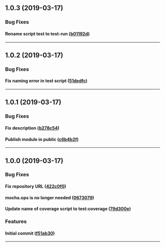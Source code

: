 ## 1.0.3 (2019-03-17)

### Bug Fixes


#### Rename script test to test-run ([b01192d](https://github.com/sealsystems/node-test-config-mocha/commit/b01192d))



---

## 1.0.2 (2019-03-17)

### Bug Fixes


#### Fix naming error in test script ([51dedfc](https://github.com/sealsystems/node-test-config-mocha/commit/51dedfc))



---

## 1.0.1 (2019-03-17)

### Bug Fixes


#### Fix description ([b278c54](https://github.com/sealsystems/node-test-config-mocha/commit/b278c54))

#### Publish module in public ([c6b4b2f](https://github.com/sealsystems/node-test-config-mocha/commit/c6b4b2f))



---

## 1.0.0 (2019-03-17)

### Bug Fixes


#### Fix repository URL ([422c0f0](https://github.com/sealsystems/node-test-config-mocha/commit/422c0f0))

#### mocha.ops is no longer needed ([0673079](https://github.com/sealsystems/node-test-config-mocha/commit/0673079))

#### Update name of coverage script to test:coverage ([79d300e](https://github.com/sealsystems/node-test-config-mocha/commit/79d300e))

### Features


#### Initial commit ([f51ab30](https://github.com/sealsystems/node-test-config-mocha/commit/f51ab30))



---
